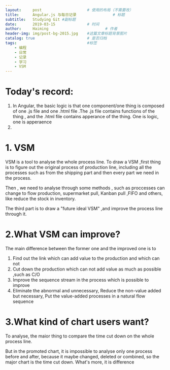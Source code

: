 ```yaml
---
layout:     post   				    # 使用的布局（不需要改）
title:      Angular.js 与每日记录				# 标题 
subtitle:   Studying Git #副标题
date:       2019-03-15 				# 时间
author:     Haiming 						# 作者
header-img: img/post-bg-2015.jpg 	#这篇文章标题背景图片
catalog: true 						# 是否归档
tags:								#标签
    - 编程
    - 日常
    - 记录
    - 学习
    - VSM
---
```


# Today's record:
1. In Angular, the basic logic is that one component/one thing is composed of one .js file and one .html file .The .js file contains functions of the thing , and the .html file contains apperance of the thing. One is logic, one is apperaence
2. 

# 1. VSM
VSM is a tool to analyse the whole process line. To draw a VSM ,first thing is to figure out the original process of production line, including all the processes such as from the shipping part and then every part we need in the process.

Then , we need to analyse through some methods , such as proccesses can change to flow production, supermarket pull, Kanban pull ,FIFO and others, like reduce the stock in inventory.

The third part is to draw a "future ideal VSM" ,and improve the process line through it.

# 2.What VSM can improve?
The main difference between the former one and the improved one is to 
1. Find out the link which can add value to the production and which can not
2. Cut down the production which can not add value as much as possible ,such as C/O 
3. Improve the sequence stream in the process which is possible to improve 
3. Eliminate the abnormal and unnecessary, Reduce the non-value added but necessary, Put the value-added processes in a natural flow sequence
# 3.What kind of chart users want?
To analyse, the maior thing to compare the time cut down on the whole process line. 

But in the promoted chart, it is impossible to analyse only one process before and after, because it maybe changed, deleted or combined, so the major chart is the time cut down. What's more, it is difference